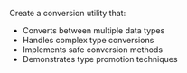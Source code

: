 Create a conversion utility that:

- Converts between multiple data types
- Handles complex type conversions
- Implements safe conversion methods
- Demonstrates type promotion techniques
